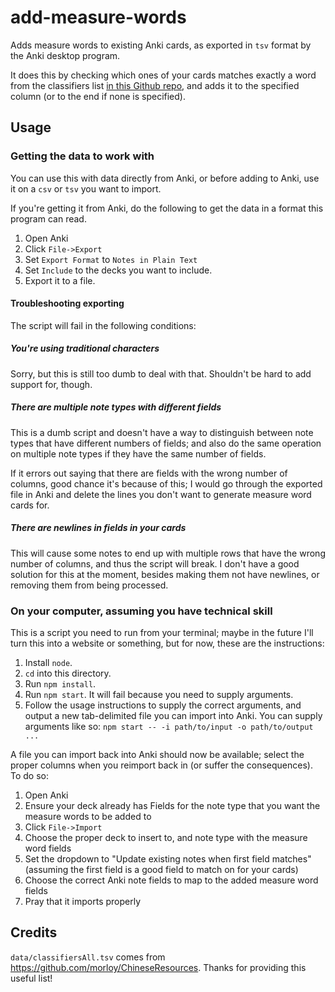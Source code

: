 # add-measure-words

Adds measure words to existing Anki cards, as exported in `tsv` format by the
Anki desktop program.

It does this by checking which ones of your cards matches exactly a word from
the classifiers list [in this Github
repo](https://github.com/morloy/ChineseResources),
and adds it to the specified column (or to the end if none is specified).

## Usage

### Getting the data to work with

You can use this with data directly from Anki, or before adding to Anki, use
it on a `csv` or `tsv` you want to import.

If you're getting it from Anki, do the following to get the data in a format
this program can read.

1. Open Anki
1. Click `File->Export`
1. Set `Export Format` to `Notes in Plain Text`
1. Set `Include` to the decks you want to include.
1. Export it to a file.

#### Troubleshooting exporting

The script will fail in the following conditions:

##### You're using traditional characters

Sorry, but this is still too dumb to deal with that. Shouldn't be hard to add
support for, though.

##### There are multiple note types with different fields

This is a dumb script and doesn't have a way to distinguish between note types
that have different numbers of fields; and also do the same operation on
multiple note types if they have the same number of fields.

If it errors out saying that there are fields with the wrong number of columns,
good chance it's because of this; I would go through the exported file in Anki
and delete the lines you don't want to generate measure word cards for.

##### There are newlines in fields in your cards

This will cause some notes to end up with multiple rows that have the wrong
number of columns, and thus the script will break. I don't have a good solution
for this at the moment, besides making them not have newlines, or removing them
from being processed.

### On your computer, assuming you have technical skill

This is a script you need to run from your terminal; maybe in the future I'll
turn this into a website or something, but for now, these are the instructions:

1. Install `node`.
1. `cd` into this directory.
1. Run `npm install`.
1. Run `npm start`. It will fail because you need to supply arguments.
1. Follow the usage instructions to supply the correct arguments, and output
   a new tab-delimited file you can import into Anki. You can supply arguments
   like so: `npm start -- -i path/to/input -o path/to/output ...`

A file you can import back into Anki should now be available; select the proper
columns when you reimport back in (or suffer the consequences). To do so:

1. Open Anki
1. Ensure your deck already has Fields for the note type that you want the
   measure words to be added to
1. Click `File->Import`
1. Choose the proper deck to insert to, and note type with the measure word
   fields
1. Set the dropdown to "Update existing notes when first field matches"
   (assuming the first field is a good field to match on for your cards)
1. Choose the correct Anki note fields to map to the added measure word fields
1. Pray that it imports properly

## Credits

`data/classifiersAll.tsv` comes from https://github.com/morloy/ChineseResources.
Thanks for providing this useful list!
